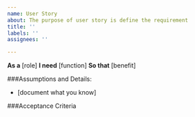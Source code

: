 ```yaml
---
name: User Story
about: The purpose of user story is define the requirement
title: ''
labels: ''
assignees: ''

---
```


**As a** [role]
**I need** [function]
**So that** [benefit]

###Assumptions and Details:
* [document what you know]

###Acceptance Criteria
